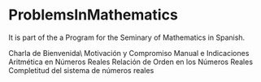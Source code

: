# ProblemsInMathematics
It is part of the a Program for the Seminary of Mathematics in Spanish.

Charla de Bienvenida\\
Motivación y Compromiso
Manual e Indicaciones
Aritmética en Números Reales
Relación de Orden en los Números Reales
Completitud del sistema de números reales
